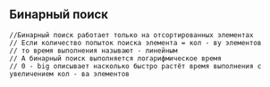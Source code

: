 ## Бинарный поиск  
    //Бинарный поиск работает только на отсортированных элементах
    // Если количество попыток поиска элемента = кол - ву элементов
    // то время выполнения называют - линейным
    // А бинарный поиск выполняется логарифмическое время
    // 0 - big описывает насколько быстро растёт время выполнения с увеличением кол - ва элементов
